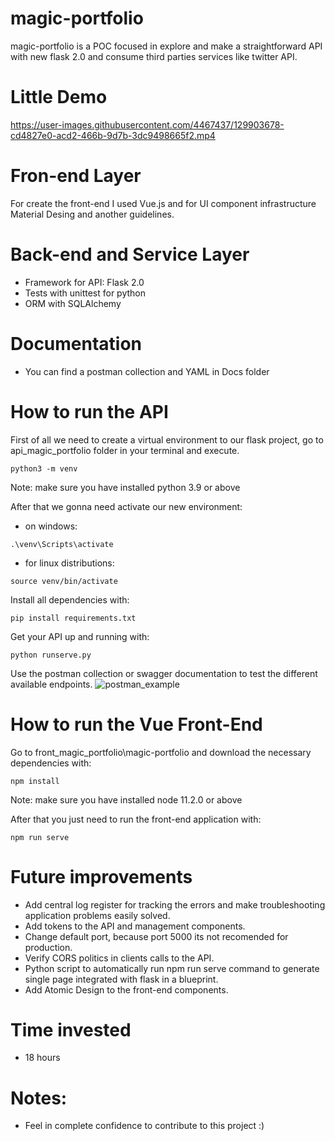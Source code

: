 # magic-portfolio
magic-portfolio is a POC focused in explore and make a straightforward API with new flask 2.0 and consume third parties services like twitter API.

# Little Demo
https://user-images.githubusercontent.com/4467437/129903678-cd4827e0-acd2-466b-9d7b-3dc9498665f2.mp4



# Fron-end Layer
For create the front-end I used Vue.js and for UI component infrastructure Material Desing and another guidelines.

# Back-end and Service Layer
- Framework for API: Flask 2.0
- Tests with unittest for python
- ORM with SQLAlchemy

# Documentation
- You can find a postman collection and YAML in Docs folder

# How to run the API
First of all we need to create a virtual environment to our flask project, go to api_magic_portfolio folder in your terminal and execute.
  ```
  python3 -m venv
  ```
  Note: make sure you have installed python 3.9 or above
  
After that we gonna need activate our new environment:
  - on windows:
  ```
  .\venv\Scripts\activate
  ```
  - for linux distributions:
  ```
  source venv/bin/activate
  ```

Install all dependencies with:
  ```
  pip install requirements.txt
  ```

Get your API up and running with:
  ```
  python runserve.py
  ```


Use the postman collection or swagger documentation to test the different available endpoints.
![postman_example](https://user-images.githubusercontent.com/4467437/129902618-728c3850-cd45-437b-b9d8-78c0410dedb6.png)


# How to run the Vue Front-End
Go to front_magic_portfolio\magic-portfolio and download the necessary dependencies with:
  ```
  npm install
  ```
  Note: make sure you have installed node 11.2.0 or above

After that you just need to run the front-end application with:
  ```
  npm run serve
  ```

# Future improvements
- Add central log register for tracking the errors and make troubleshooting application problems easily solved.
- Add tokens to the API and management components.
- Change default port, because port 5000 its not recomended for production.
- Verify CORS politics in clients calls to the API.
- Python script to automatically run npm run serve command to generate single page integrated with flask in a blueprint.
- Add Atomic Design to the front-end components.

# Time invested
- 18 hours

# Notes:
- Feel in complete confidence to contribute to this project :)
